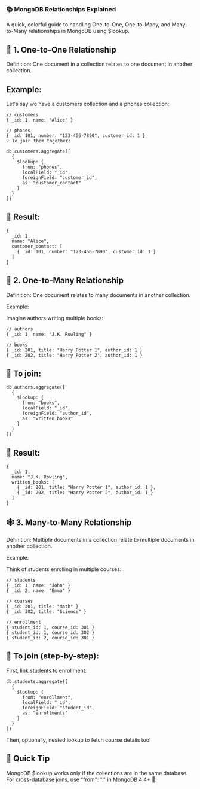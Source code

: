 ### 📚 MongoDB Relationships Explained
A quick, colorful guide to handling One-to-One, One-to-Many, and Many-to-Many relationships in MongoDB using $lookup.


## 🧩 1. One-to-One Relationship
Definition:
One document in a collection relates to one document in another collection.

## Example:

Let's say we have a customers collection and a phones collection:
```
// customers
{ _id: 1, name: "Alice" }

// phones
{ _id: 101, number: "123-456-7890", customer_id: 1 }
💡 To join them together:
```
```
db.customers.aggregate([
  {
    $lookup: {
      from: "phones",
      localField: "_id",
      foreignField: "customer_id",
      as: "customer_contact"
    }
  }
])
```
## 🔹 Result:
```
{
  _id: 1,
  name: "Alice",
  customer_contact: [
    { _id: 101, number: "123-456-7890", customer_id: 1 }
  ]
}
```
## 🌳 2. One-to-Many Relationship
Definition:
One document relates to many documents in another collection.

Example:

Imagine authors writing multiple books:
```
// authors
{ _id: 1, name: "J.K. Rowling" }

// books
{ _id: 201, title: "Harry Potter 1", author_id: 1 }
{ _id: 202, title: "Harry Potter 2", author_id: 1 }
```
## 🔹 To join:
```
db.authors.aggregate([
  {
    $lookup: {
      from: "books",
      localField: "_id",
      foreignField: "author_id",
      as: "written_books"
    }
  }
])
```
## 🔹 Result:
```
{
  _id: 1,
  name: "J.K. Rowling",
  written_books: [
    { _id: 201, title: "Harry Potter 1", author_id: 1 },
    { _id: 202, title: "Harry Potter 2", author_id: 1 }
  ]
}
```
## 🕸️ 3. Many-to-Many Relationship
Definition:
Multiple documents in a collection relate to multiple documents in another collection.

Example:

Think of students enrolling in multiple courses:
```
// students
{ _id: 1, name: "John" }
{ _id: 2, name: "Emma" }

// courses
{ _id: 301, title: "Math" }
{ _id: 302, title: "Science" }

// enrollment
{ student_id: 1, course_id: 301 }
{ student_id: 1, course_id: 302 }
{ student_id: 2, course_id: 301 }

```

## 🔹 To join (step-by-step):

First, link students to enrollment:
```
db.students.aggregate([
  {
    $lookup: {
      from: "enrollment",
      localField: "_id",
      foreignField: "student_id",
      as: "enrollments"
    }
  }
])
```
Then, optionally, nested lookup to fetch course details too!

## 📢 Quick Tip

MongoDB $lookup works only if the collections are in the same database.
For cross-database joins, use "from": "<db>.<collection>" in MongoDB 4.4+ 🚀.